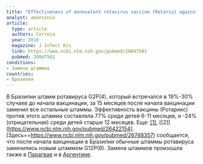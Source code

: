 ```yaml
---
title: "Effectiveness of monovalent rotavirus vaccine (Rotarix) against severe diarrhea caused by serotypically unrelated G2P[4] strains in Brazil"
analyst: amantonio
article:
  type: article
  authors: Correia
  year: 2010
  magazine: J Infect Dis
  link: https://www.ncbi.nlm.nih.gov/pubmed/20047501
  pubmed: 20047501
conditions:
- Замена штаммов
countries:
- Бразилия
---
```


В Бразилии штамм ротавируса G2P(4), который встречался в 19%-30% случаев до начала вакцинации, за 15 месяцев после начала вакцинации заменил все остальные штаммы. Эффективность вакцины (Ротарикс) против этого штамма составляла 77% среди детей 6-11 месяцев, и -24% (отрицательная) среди детей старше 12 месяцев. Еще: [[1]](https://www.ncbi.nlm.nih.gov/pubmed/22795600), [[2]](https://www.ncbi.nlm.nih.gov/pubmed/26422154].
[Здесь==https://www.ncbi.nlm.nih.gov/pubmed/26748357) сообщается, что после начала вакцинации в Бразилии обычные штаммы ротавируса заменились новым штаммом G12P(8). Замена штаммов произошла также в [Парагвае](https://www.ncbi.nlm.nih.gov/pubmed/20213281) и в [Аргентине](https://www.ncbi.nlm.nih.gov/pubmed/24875137).
